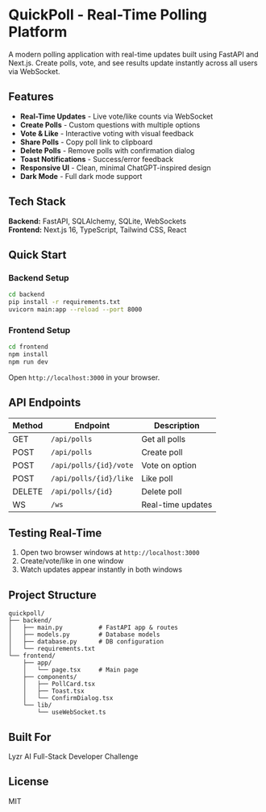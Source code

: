 # QuickPoll - Real-Time Polling Platform

A modern polling application with real-time updates built using FastAPI and Next.js. Create polls, vote, and see results update instantly across all users via WebSocket.

## Features

- **Real-Time Updates** - Live vote/like counts via WebSocket
- **Create Polls** - Custom questions with multiple options
- **Vote & Like** - Interactive voting with visual feedback
- **Share Polls** - Copy poll link to clipboard
- **Delete Polls** - Remove polls with confirmation dialog
- **Toast Notifications** - Success/error feedback
- **Responsive UI** - Clean, minimal ChatGPT-inspired design
- **Dark Mode** - Full dark mode support

## Tech Stack

**Backend:** FastAPI, SQLAlchemy, SQLite, WebSockets  
**Frontend:** Next.js 16, TypeScript, Tailwind CSS, React

## Quick Start

### Backend Setup
```bash
cd backend
pip install -r requirements.txt
uvicorn main:app --reload --port 8000
```

### Frontend Setup
```bash
cd frontend
npm install
npm run dev
```

Open `http://localhost:3000` in your browser.

## API Endpoints

| Method | Endpoint | Description |
|--------|----------|-------------|
| GET | `/api/polls` | Get all polls |
| POST | `/api/polls` | Create poll |
| POST | `/api/polls/{id}/vote` | Vote on option |
| POST | `/api/polls/{id}/like` | Like poll |
| DELETE | `/api/polls/{id}` | Delete poll |
| WS | `/ws` | Real-time updates |

## Testing Real-Time

1. Open two browser windows at `http://localhost:3000`
2. Create/vote/like in one window
3. Watch updates appear instantly in both windows

## Project Structure

```
quickpoll/
├── backend/
│   ├── main.py          # FastAPI app & routes
│   ├── models.py        # Database models
│   ├── database.py      # DB configuration
│   └── requirements.txt
└── frontend/
    ├── app/
    │   └── page.tsx     # Main page
    ├── components/
    │   ├── PollCard.tsx
    │   ├── Toast.tsx
    │   └── ConfirmDialog.tsx
    └── lib/
        └── useWebSocket.ts
```

## Built For

Lyzr AI Full-Stack Developer Challenge

## License

MIT
